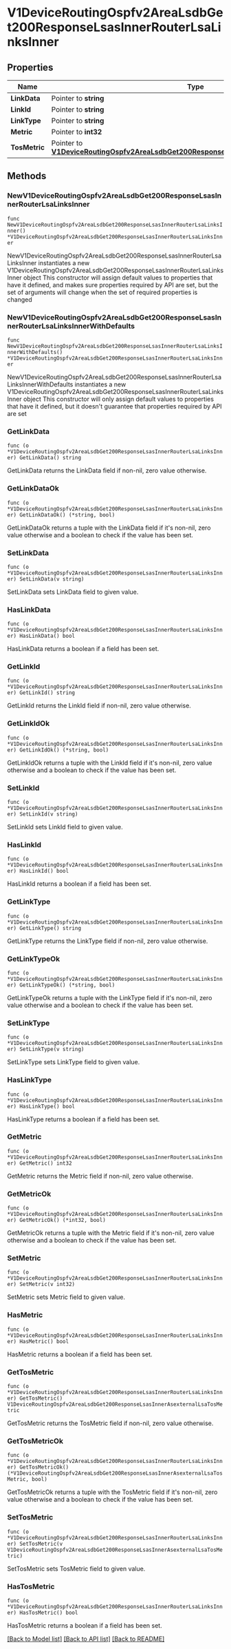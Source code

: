 # V1DeviceRoutingOspfv2AreaLsdbGet200ResponseLsasInnerRouterLsaLinksInner

## Properties

Name | Type | Description | Notes
------------ | ------------- | ------------- | -------------
**LinkData** | Pointer to **string** |  | [optional] 
**LinkId** | Pointer to **string** |  | [optional] 
**LinkType** | Pointer to **string** |  | [optional] 
**Metric** | Pointer to **int32** |  | [optional] 
**TosMetric** | Pointer to [**V1DeviceRoutingOspfv2AreaLsdbGet200ResponseLsasInnerAsexternalLsaTosMetric**](V1DeviceRoutingOspfv2AreaLsdbGet200ResponseLsasInnerAsexternalLsaTosMetric.md) |  | [optional] 

## Methods

### NewV1DeviceRoutingOspfv2AreaLsdbGet200ResponseLsasInnerRouterLsaLinksInner

`func NewV1DeviceRoutingOspfv2AreaLsdbGet200ResponseLsasInnerRouterLsaLinksInner() *V1DeviceRoutingOspfv2AreaLsdbGet200ResponseLsasInnerRouterLsaLinksInner`

NewV1DeviceRoutingOspfv2AreaLsdbGet200ResponseLsasInnerRouterLsaLinksInner instantiates a new V1DeviceRoutingOspfv2AreaLsdbGet200ResponseLsasInnerRouterLsaLinksInner object
This constructor will assign default values to properties that have it defined,
and makes sure properties required by API are set, but the set of arguments
will change when the set of required properties is changed

### NewV1DeviceRoutingOspfv2AreaLsdbGet200ResponseLsasInnerRouterLsaLinksInnerWithDefaults

`func NewV1DeviceRoutingOspfv2AreaLsdbGet200ResponseLsasInnerRouterLsaLinksInnerWithDefaults() *V1DeviceRoutingOspfv2AreaLsdbGet200ResponseLsasInnerRouterLsaLinksInner`

NewV1DeviceRoutingOspfv2AreaLsdbGet200ResponseLsasInnerRouterLsaLinksInnerWithDefaults instantiates a new V1DeviceRoutingOspfv2AreaLsdbGet200ResponseLsasInnerRouterLsaLinksInner object
This constructor will only assign default values to properties that have it defined,
but it doesn't guarantee that properties required by API are set

### GetLinkData

`func (o *V1DeviceRoutingOspfv2AreaLsdbGet200ResponseLsasInnerRouterLsaLinksInner) GetLinkData() string`

GetLinkData returns the LinkData field if non-nil, zero value otherwise.

### GetLinkDataOk

`func (o *V1DeviceRoutingOspfv2AreaLsdbGet200ResponseLsasInnerRouterLsaLinksInner) GetLinkDataOk() (*string, bool)`

GetLinkDataOk returns a tuple with the LinkData field if it's non-nil, zero value otherwise
and a boolean to check if the value has been set.

### SetLinkData

`func (o *V1DeviceRoutingOspfv2AreaLsdbGet200ResponseLsasInnerRouterLsaLinksInner) SetLinkData(v string)`

SetLinkData sets LinkData field to given value.

### HasLinkData

`func (o *V1DeviceRoutingOspfv2AreaLsdbGet200ResponseLsasInnerRouterLsaLinksInner) HasLinkData() bool`

HasLinkData returns a boolean if a field has been set.

### GetLinkId

`func (o *V1DeviceRoutingOspfv2AreaLsdbGet200ResponseLsasInnerRouterLsaLinksInner) GetLinkId() string`

GetLinkId returns the LinkId field if non-nil, zero value otherwise.

### GetLinkIdOk

`func (o *V1DeviceRoutingOspfv2AreaLsdbGet200ResponseLsasInnerRouterLsaLinksInner) GetLinkIdOk() (*string, bool)`

GetLinkIdOk returns a tuple with the LinkId field if it's non-nil, zero value otherwise
and a boolean to check if the value has been set.

### SetLinkId

`func (o *V1DeviceRoutingOspfv2AreaLsdbGet200ResponseLsasInnerRouterLsaLinksInner) SetLinkId(v string)`

SetLinkId sets LinkId field to given value.

### HasLinkId

`func (o *V1DeviceRoutingOspfv2AreaLsdbGet200ResponseLsasInnerRouterLsaLinksInner) HasLinkId() bool`

HasLinkId returns a boolean if a field has been set.

### GetLinkType

`func (o *V1DeviceRoutingOspfv2AreaLsdbGet200ResponseLsasInnerRouterLsaLinksInner) GetLinkType() string`

GetLinkType returns the LinkType field if non-nil, zero value otherwise.

### GetLinkTypeOk

`func (o *V1DeviceRoutingOspfv2AreaLsdbGet200ResponseLsasInnerRouterLsaLinksInner) GetLinkTypeOk() (*string, bool)`

GetLinkTypeOk returns a tuple with the LinkType field if it's non-nil, zero value otherwise
and a boolean to check if the value has been set.

### SetLinkType

`func (o *V1DeviceRoutingOspfv2AreaLsdbGet200ResponseLsasInnerRouterLsaLinksInner) SetLinkType(v string)`

SetLinkType sets LinkType field to given value.

### HasLinkType

`func (o *V1DeviceRoutingOspfv2AreaLsdbGet200ResponseLsasInnerRouterLsaLinksInner) HasLinkType() bool`

HasLinkType returns a boolean if a field has been set.

### GetMetric

`func (o *V1DeviceRoutingOspfv2AreaLsdbGet200ResponseLsasInnerRouterLsaLinksInner) GetMetric() int32`

GetMetric returns the Metric field if non-nil, zero value otherwise.

### GetMetricOk

`func (o *V1DeviceRoutingOspfv2AreaLsdbGet200ResponseLsasInnerRouterLsaLinksInner) GetMetricOk() (*int32, bool)`

GetMetricOk returns a tuple with the Metric field if it's non-nil, zero value otherwise
and a boolean to check if the value has been set.

### SetMetric

`func (o *V1DeviceRoutingOspfv2AreaLsdbGet200ResponseLsasInnerRouterLsaLinksInner) SetMetric(v int32)`

SetMetric sets Metric field to given value.

### HasMetric

`func (o *V1DeviceRoutingOspfv2AreaLsdbGet200ResponseLsasInnerRouterLsaLinksInner) HasMetric() bool`

HasMetric returns a boolean if a field has been set.

### GetTosMetric

`func (o *V1DeviceRoutingOspfv2AreaLsdbGet200ResponseLsasInnerRouterLsaLinksInner) GetTosMetric() V1DeviceRoutingOspfv2AreaLsdbGet200ResponseLsasInnerAsexternalLsaTosMetric`

GetTosMetric returns the TosMetric field if non-nil, zero value otherwise.

### GetTosMetricOk

`func (o *V1DeviceRoutingOspfv2AreaLsdbGet200ResponseLsasInnerRouterLsaLinksInner) GetTosMetricOk() (*V1DeviceRoutingOspfv2AreaLsdbGet200ResponseLsasInnerAsexternalLsaTosMetric, bool)`

GetTosMetricOk returns a tuple with the TosMetric field if it's non-nil, zero value otherwise
and a boolean to check if the value has been set.

### SetTosMetric

`func (o *V1DeviceRoutingOspfv2AreaLsdbGet200ResponseLsasInnerRouterLsaLinksInner) SetTosMetric(v V1DeviceRoutingOspfv2AreaLsdbGet200ResponseLsasInnerAsexternalLsaTosMetric)`

SetTosMetric sets TosMetric field to given value.

### HasTosMetric

`func (o *V1DeviceRoutingOspfv2AreaLsdbGet200ResponseLsasInnerRouterLsaLinksInner) HasTosMetric() bool`

HasTosMetric returns a boolean if a field has been set.


[[Back to Model list]](../README.md#documentation-for-models) [[Back to API list]](../README.md#documentation-for-api-endpoints) [[Back to README]](../README.md)


